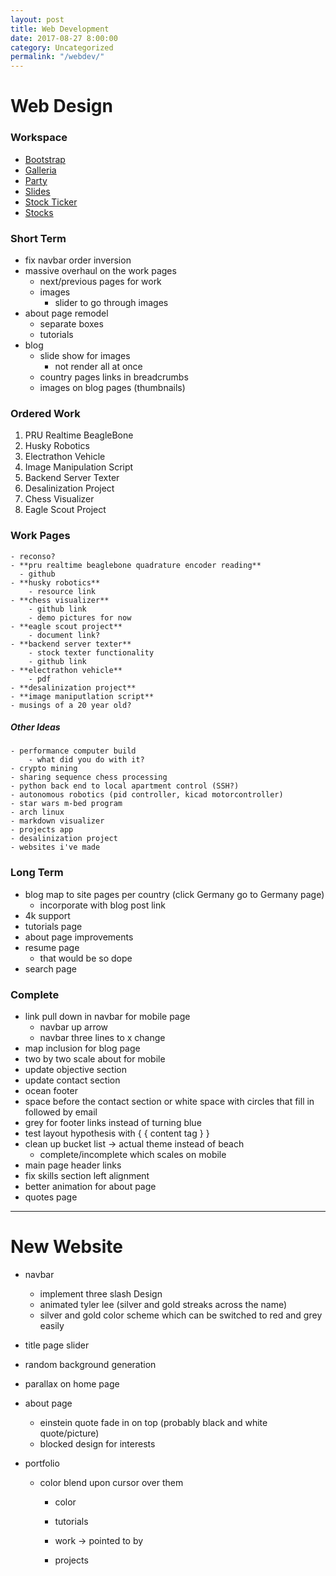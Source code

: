 ```yaml
---
layout: post
title: Web Development
date: 2017-08-27 8:00:00
category: Uncategorized
permalink: "/webdev/"
---
```


# Web Design

### Workspace
- [Bootstrap](/workspace/bootstrap/index.html)
- [Galleria](/workspace/galleria/themes/classic/classic-demo-cdn.html)
- [Party](/workspace/party/index.html)
- [Slides](/slides/)
- [Stock Ticker](/workspace/stock-ticker/index.html)
- [Stocks](/workspace/stocks/index.html)

### Short Term
- fix navbar order inversion
- massive overhaul on the work pages
  - next/previous pages for work
  - images
    - slider to go through images
- about page remodel
  - separate boxes
  - tutorials
- blog
  - slide show for images
    - not render all at once
  - country pages links in breadcrumbs
  - images on blog pages (thumbnails)
  
### Ordered Work
1. PRU Realtime BeagleBone
2. Husky Robotics
3. Electrathon Vehicle
4. Image Manipulation Script
5. Backend Server Texter
6. Desalinization Project
7. Chess Visualizer
8. Eagle Scout Project

### Work Pages
    - reconso?
    - **pru realtime beaglebone quadrature encoder reading**
      - github
    - **husky robotics**
        - resource link
    - **chess visualizer**
        - github link
        - demo pictures for now
    - **eagle scout project**
        - document link?
    - **backend server texter**
        - stock texter functionality
        - github link
    - **electrathon vehicle**
        - pdf
    - **desalinization project**
    - **image maniputlation script**
    - musings of a 20 year old?
    
##### Other Ideas
    - performance computer build
        - what did you do with it?
    - crypto mining
    - sharing sequence chess processing
    - python back end to local apartment control (SSH?)
    - autonomous robotics (pid controller, kicad motorcontroller)
    - star wars m-bed program
    - arch linux
    - markdown visualizer
    - projects app
    - desalinization project
    - websites i've made

### Long Term
- blog map to site pages per country (click Germany go to Germany page)
    - incorporate with blog post link
- 4k support
- tutorials page
- about page improvements
- resume page
    - that would be so dope
- search page

### Complete
- link pull down in navbar for mobile page
	- navbar up arrow
	- navbar three lines to x change
- map inclusion for blog page
- two by two scale about for mobile
- update objective section
- update contact section
- ocean footer
- space before the contact section or white space with circles that fill in followed by email
- grey for footer links instead of turning blue
- test layout hypothesis with { { content tag } }
- clean up bucket list -> actual theme instead of beach
  - complete/incomplete which scales on mobile
- main page header links
- fix skills section left alignment
- better animation for about page
- quotes page

---

# New Website
- navbar
	- implement three slash Design
	- animated tyler lee (silver and gold streaks across the name)
	- silver and gold color scheme which can be switched to red and grey easily

- title page slider
- random background generation
- parallax on home page

- about page
	- einstein quote fade in on top (probably black and white quote/picture)
	- blocked design for interests

- portfolio
  - color blend upon cursor over them
	- color

	- tutorials
	- work -> pointed to by 
	- projects
